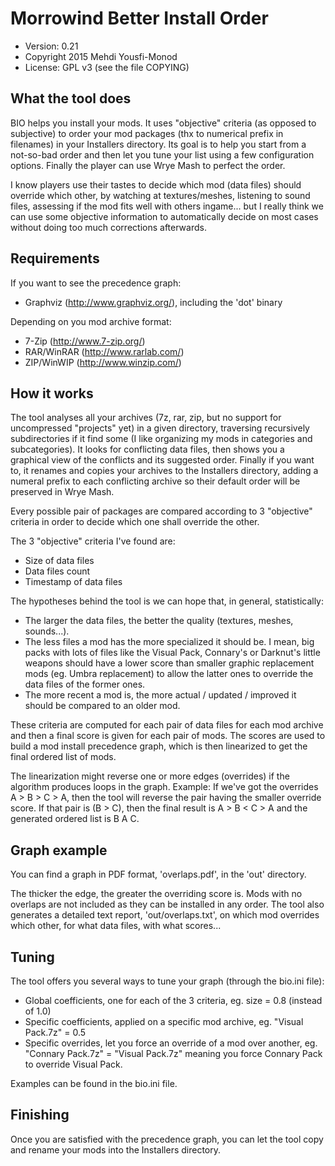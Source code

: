 Morrowind Better Install Order
==============================

* Version: 0.21
* Copyright 2015 Mehdi Yousfi-Monod
* License: GPL v3 (see the file COPYING)

What the tool does
------------------

BIO helps you install your mods. It uses "objective" criteria (as opposed to subjective) to order your mod packages (thx to numerical prefix in filenames) in your Installers directory. Its goal is to help you start from a not-so-bad order and then let you tune your list using a few configuration options. Finally the player can use Wrye Mash to perfect the order.

I know players use their tastes to decide which mod (data files) should override which other, by watching at textures/meshes, listening to sound files, assessing if the mod fits well with others ingame... but I really think we can use some objective information to automatically decide on most cases without doing too much corrections afterwards.

Requirements
------------

If you want to see the precedence graph:

- Graphviz (http://www.graphviz.org/), including the 'dot' binary

Depending on you mod archive format:

- 7-Zip (http://www.7-zip.org/)
- RAR/WinRAR (http://www.rarlab.com/)
- ZIP/WinWIP (http://www.winzip.com/)

How it works
------------

The tool analyses all your archives (7z, rar, zip, but no support for uncompressed "projects" yet) in a given directory, traversing recursively subdirectories if it find some (I like organizing my mods in categories and subcategories).
It looks for conflicting data files, then shows you a graphical view of the conflicts and its suggested order. Finally if you want to, it renames and copies your archives to the Installers directory, adding a numeral prefix to each conflicting archive so their default order will be preserved in Wrye Mash.

Every possible pair of packages are compared according to 3 "objective" criteria in order to decide which one shall override the other.

The 3 "objective" criteria I've found are:
- Size of data files
- Data files count
- Timestamp of data files

The hypotheses behind the tool is we can hope that, in general, statistically:
- The larger the data files, the better the quality (textures, meshes, sounds...).
- The less files a mod has the more specialized it should be. I mean, big packs with lots of files like the Visual Pack, Connary's or Darknut's little weapons should have a lower score than smaller graphic replacement mods (eg. Umbra replacement) to allow the latter ones to override the data files of the former ones.
- The more recent a mod is, the more actual / updated / improved it should be compared to an older mod.

These criteria are computed for each pair of data files for each mod archive and then a final score is given for each pair of mods. The scores are used to build a mod install precedence graph, which is then linearized to get the final ordered list of mods.

The linearization might reverse one or more edges (overrides) if the algorithm produces loops in the graph.
Example: If we've got the overrides A > B > C > A, then the tool will reverse the pair having the smaller override score.
If that pair is (B > C), then the final result is A > B < C > A and the generated ordered list is B A C.

Graph example
-------------

You can find a graph in PDF format, 'overlaps.pdf', in the 'out' directory.

The thicker the edge, the greater the overriding score is.
Mods with no overlaps are not included as they can be installed in any order.
The tool also generates a detailed text report, 'out/overlaps.txt', on which mod overrides which other, for what data files, with what scores...

Tuning
------

The tool offers you several ways to tune your graph (through the bio.ini file):
- Global coefficients, one for each of the 3 criteria, eg. size = 0.8 (instead of 1.0)
- Specific coefficients, applied on a specific mod archive, eg. "Visual Pack.7z" = 0.5
- Specific overrides, let you force an override of a mod over another, eg. "Connary Pack.7z" = "Visual Pack.7z" meaning you force Connary Pack to override Visual Pack.

Examples can be found in the bio.ini file.

Finishing
---------

Once you are satisfied with the precedence graph, you can let the tool copy and rename your mods into the Installers directory.

